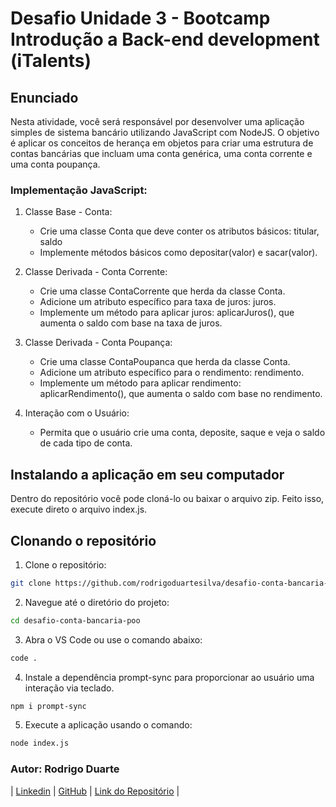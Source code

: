 # Desafio Unidade 3 - Bootcamp Introdução a Back-end development (iTalents)

## Enunciado

Nesta atividade, você será responsável por desenvolver uma aplicação simples de sistema bancário utilizando JavaScript com NodeJS. O objetivo é aplicar os conceitos de herança em objetos para criar uma estrutura de contas bancárias que incluam uma conta genérica, uma conta corrente e uma conta poupança.

### Implementação JavaScript:

1. Classe Base - Conta:
   <ul>
        <li>Crie uma classe Conta que deve conter os atributos básicos: titular, saldo</li>
        <li>Implemente métodos básicos como depositar(valor) e sacar(valor).</li>
   </ul>
2. Classe Derivada - Conta Corrente:
   <ul>
        <li>Crie uma classe ContaCorrente que herda da classe Conta.</li>
        <li>Adicione um atributo específico para taxa de juros: juros.</li>
        <li>Implemente um método para aplicar juros: aplicarJuros(), que aumenta o saldo com base na taxa de juros.</li>
   </ul>
3. Classe Derivada - Conta Poupança:
   <ul>
        <li>Crie uma classe ContaPoupanca que herda da classe Conta.</li>
        <li>Adicione um atributo específico para o rendimento: rendimento.</li>
        <li>Implemente um método para aplicar rendimento: aplicarRendimento(), que aumenta o saldo com base no rendimento.</li>
   </ul>

4. Interação com o Usuário:
   <ul>
        <li>Permita que o usuário crie uma conta, deposite, saque e veja o saldo de cada tipo de conta.</li>
   </ul>

## Instalando a aplicação em seu computador

Dentro do repositório você pode cloná-lo ou baixar o arquivo zip. Feito isso, execute direto o arquivo index.js.

## Clonando o repositório

1. Clone o repositório:

```bash
git clone https://github.com/rodrigoduartesilva/desafio-conta-bancaria-poo
```

2. Navegue até o diretório do projeto:

```bash
cd desafio-conta-bancaria-poo
```

3. Abra o VS Code ou use o comando abaixo:

```bash
code .
```

4. Instale a dependência prompt-sync para proporcionar ao usuário uma interação via teclado.

```bash
npm i prompt-sync
```

5. Execute a aplicação usando o comando:

```bash
node index.js
```

### Autor: Rodrigo Duarte

| [Linkedin](https://www.linkedin.com/in/rodrigoduar-te/) | [GitHub](https://github.com/rodrigoduartesilva/) | [Link do Repositório](https://github.com/rodrigoduartesilva/desafio-conta-bancaria-poo) |
